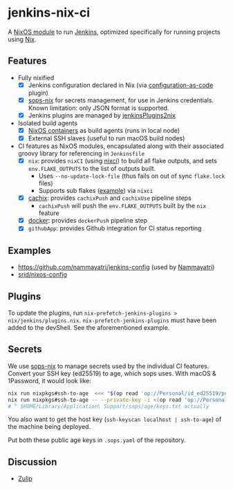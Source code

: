 # jenkins-nix-ci

A [NixOS module][nixos-mod] to run [Jenkins][jenkins], optimized specifically for running projects using [Nix].

## Features

- Fully nixified
    - [x] Jenkins configuration declared in Nix (via [configuration-as-code](https://github.com/jenkinsci/configuration-as-code-plugin) plugin)
    - [x] [sops-nix] for secrets management, for use in Jenkins credentials. Known limitation: only JSON format is supported.
    - [x] Jenkins plugins are managed by [jenkinsPlugins2nix](https://github.com/Fuuzetsu/jenkinsPlugins2nix)
- Isolated build agents
    - [x] [NixOS containers](https://wiki.nixos.org/wiki/NixOS_Containers) as build agents (runs in local node)
    - [x] External SSH slaves (useful to run macOS build nodes)
- CI features as NixOS modules, encapsulated along with their associated groovy library for referencing in `Jenkinsfile`
    - [x] `nix`: provides `nixCI` (using [nixci](https://github.com/srid/nixci)) to build all flake outputs, and sets `env.FLAKE_OUTPUTS` to the list of outputs built.
        - Uses `--no-update-lock-file` (thus fails on out of sync `flake.lock` files)
        - Supports sub flakes ([example](https://github.com/srid/haskell-flake/pull/179)) via `nixci`
    - [x] [cachix](https://www.cachix.org/): provides `cachixPush` and `cachixUse` pipeline steps
        - `cachixPush` will push the `env.FLAKE_OUTPUTS` built by the `nix` feature
    - [x] [docker](https://www.docker.com/): provides `dockerPush` pipeline step
    - [x] `githubApp`: provides Github integration for CI status reporting

## Examples

- https://github.com/nammayatri/jenkins-config (used by [Nammayatri](https://www.nammayatri.in/))
- [srid/nixos-config](https://github.com/srid/nixos-config/blob/aeb13a8b06692144910526be0c342fed017015b4/nixos/jenkins.nix)

## Plugins

To update the plugins, run `nix-prefetch-jenkins-plugins > nix/jenkins/plugins.nix`. `nix-prefetch-jenkins-plugins` must have been added to the devShell. See the aforementioned example.

## Secrets

We use [sops-nix] to manage secrets used by the individual CI features. Convert your SSH key (ed25519) to age, which sops uses. With macOS & 1Password, it would look like:

```sh
nix run nixpkgs#ssh-to-age  <<< "$(op read 'op://Personal/id_ed25519/public key')"
nix run nixpkgs#ssh-to-age -- --private-key -i <(op read 'op://Personal/id_ed25519/actual private') > ~/.config/sops/age/keys.txt
# ^ $HOME/Library/Application\ Support/sops/age/keys.txt actually
```

You also want to get the host key (`ssh-keyscan localhost | ssh-to-age`) of the machine being deployed.

Put both these public age keys in `.sops.yaml` of the repository.

## Discussion

- [Zulip](https://nixos.zulipchat.com/#narrow/stream/416818-jenkins-nix-ci)

[sops-nix]: https://github.com/Mic92/sops-nix
[nixos-mod]: https://nixos.wiki/wiki/NixOS_modules
[jenkins]: https://www.jenkins.io/
[Nix]: https://zero-to-nix.com/

